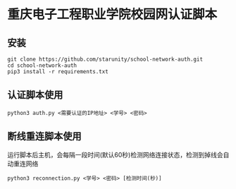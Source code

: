 # 重庆电子工程职业学院校园网认证脚本

## 安装
```shell
git clone https://github.com/starunity/school-network-auth.git
cd school-network-auth
pip3 install -r requirements.txt
```

## 认证脚本使用

```shell
python3 auth.py <需要认证的IP地址> <学号> <密码>
```

## 断线重连脚本使用

运行脚本后主机，会每隔一段时间(默认60秒)检测网络连接状态，检测到掉线会自动重连网络

```shell
python3 reconnection.py <学号> <密码> [检测时间(秒)]
```

